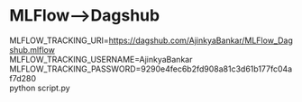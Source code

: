 # MLFlow-->Dagshub 

MLFLOW_TRACKING_URI=https://dagshub.com/AjinkyaBankar/MLFlow_Dagshub.mlflow \
MLFLOW_TRACKING_USERNAME=AjinkyaBankar \
MLFLOW_TRACKING_PASSWORD=9290e4fec6b2fd908a81c3d61b177fc04af7d280 \
python script.py